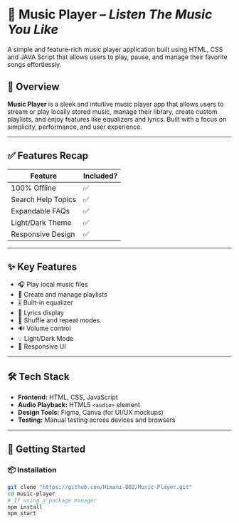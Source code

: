 # 🎵 Music Player – *Listen The Music You Like*
A simple and feature-rich music player application built using HTML, CSS and JAVA Script that allows users to play, pause, and manage their favorite songs effortlessly.

## 🧾 Overview

**Music Player** is a sleek and intuitive music player app that allows users to stream or play locally stored music, manage their library, create custom playlists, and enjoy features like equalizers and lyrics. Built with a focus on simplicity, performance, and user experience.
    
---

## ✅ Features Recap

| Feature               | Included? |
|------------------------|-----------|
| 100% Offline           | ✅        |
| Search Help Topics     | ✅        |
| Expandable FAQs        | ✅        |
| Light/Dark Theme       | ✅        |
| Responsive Design      | ✅        |

---

## ✨ Key Features

- 🎧 Play local music files
- 📁 Create and manage playlists
- 🎚️ Built-in equalizer
- 🎤 Lyrics display
- 🔁 Shuffle and repeat modes
- 🔊 Volume control
- 💡 Light/Dark Mode
- 📱 Responsive UI

---

## 🛠️ Tech Stack

- **Frontend:** HTML, CSS, JavaScript
- **Audio Playback:** HTML5 `<audio>` element
- **Design Tools:** Figma, Canva (for UI/UX mockups)
- **Testing:** Manual testing across devices and browsers

---

## 🚀 Getting Started

### 📦 Installation

```bash
git clone "https://github.com/Himani-002/Music-Player.git"
cd music-player
# If using a package manager
npm install
npm start
